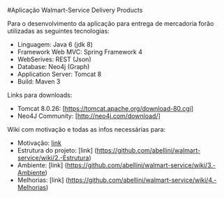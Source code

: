 #Aplicação Walmart-Service Delivery Products

Para o desenvolvimento da aplicação para entrega de mercadoria forão utilizadas as seguintes tecnologias:

* Linguagem: Java 6 (jdk 8)
* Framework Web MVC: Spring Framework 4
* WebSerives: REST (Json)
* Database: Neo4j (Graph)
* Application Server: Tomcat 8
* Build: Maven 3

Links para downloads:

* Tomcat 8.0.26: [https://tomcat.apache.org/download-80.cgi]
* Neo4J Community: [http://neo4j.com/download/]

Wiki com motivação e todas as infos necessárias para:
* Motivação: [link](https://github.com/abellini/walmart-service/wiki/1.-Motivação)
* Estrutura do projeto: [link] (https://github.com/abellini/walmart-service/wiki/2.-Estrutura)
* Ambiente: [link] (https://github.com/abellini/walmart-service/wiki/3.-Ambiente)
* Melhorias: [link] (https://github.com/abellini/walmart-service/wiki/4.-Melhorias)
